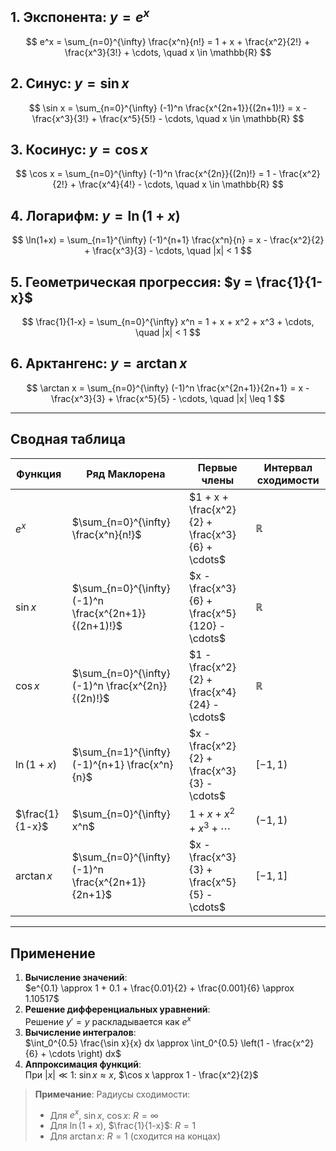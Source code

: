 

## 1. Экспонента: $y = e^x$
$$
e^x = \sum_{n=0}^{\infty} \frac{x^n}{n!} = 1 + x + \frac{x^2}{2!} + \frac{x^3}{3!} + \cdots, \quad x \in \mathbb{R}
$$

## 2. Синус: $y = \sin x$
$$
\sin x = \sum_{n=0}^{\infty} (-1)^n \frac{x^{2n+1}}{(2n+1)!} = x - \frac{x^3}{3!} + \frac{x^5}{5!} - \cdots, \quad x \in \mathbb{R}
$$

## 3. Косинус: $y = \cos x$
$$
\cos x = \sum_{n=0}^{\infty} (-1)^n \frac{x^{2n}}{(2n)!} = 1 - \frac{x^2}{2!} + \frac{x^4}{4!} - \cdots, \quad x \in \mathbb{R}
$$

## 4. Логарифм: $y = \ln(1+x)$
$$
\ln(1+x) = \sum_{n=1}^{\infty} (-1)^{n+1} \frac{x^n}{n} = x - \frac{x^2}{2} + \frac{x^3}{3} - \cdots, \quad |x| < 1
$$

## 5. Геометрическая прогрессия: $y = \frac{1}{1-x}$
$$
\frac{1}{1-x} = \sum_{n=0}^{\infty} x^n = 1 + x + x^2 + x^3 + \cdots, \quad |x| < 1
$$

## 6. Арктангенс: $y = \arctan x$
$$
\arctan x = \sum_{n=0}^{\infty} (-1)^n \frac{x^{2n+1}}{2n+1} = x - \frac{x^3}{3} + \frac{x^5}{5} - \cdots, \quad |x| \leq 1
$$

---

## Сводная таблица
| Функция       | Ряд Маклорена                     | Первые члены                 | Интервал сходимости |
|---------------|-----------------------------------|------------------------------|---------------------|
| $e^x$         | $\sum_{n=0}^{\infty} \frac{x^n}{n!}$ | $1 + x + \frac{x^2}{2} + \frac{x^3}{6} + \cdots$ | $\mathbb{R}$ |
| $\sin x$      | $\sum_{n=0}^{\infty} (-1)^n \frac{x^{2n+1}}{(2n+1)!}$ | $x - \frac{x^3}{6} + \frac{x^5}{120} - \cdots$ | $\mathbb{R}$ |
| $\cos x$      | $\sum_{n=0}^{\infty} (-1)^n \frac{x^{2n}}{(2n)!}$ | $1 - \frac{x^2}{2} + \frac{x^4}{24} - \cdots$ | $\mathbb{R}$ |
| $\ln(1+x)$    | $\sum_{n=1}^{\infty} (-1)^{n+1} \frac{x^n}{n}$ | $x - \frac{x^2}{2} + \frac{x^3}{3} - \cdots$ | $[-1, 1)$ |
| $\frac{1}{1-x}$ | $\sum_{n=0}^{\infty} x^n$         | $1 + x + x^2 + x^3 + \cdots$ | $(-1, 1)$ |
| $\arctan x$   | $\sum_{n=0}^{\infty} (-1)^n \frac{x^{2n+1}}{2n+1}$ | $x - \frac{x^3}{3} + \frac{x^5}{5} - \cdots$ | $[-1, 1]$ |

---

## Применение
1. **Вычисление значений**:  
   $e^{0.1} \approx 1 + 0.1 + \frac{0.01}{2} + \frac{0.001}{6} \approx 1.10517$  
2. **Решение дифференциальных уравнений**:  
   Решение $y' = y$ раскладывается как $e^x$  
3. **Вычисление интегралов**:  
   $\int_0^{0.5} \frac{\sin x}{x}  dx \approx \int_0^{0.5} \left(1 - \frac{x^2}{6} + \cdots \right) dx$  
4. **Аппроксимация функций**:  
   При $|x| \ll 1$: $\sin x \approx x$, $\cos x \approx 1 - \frac{x^2}{2}$

> **Примечание**: Радиусы сходимости:  
> - Для $e^x$, $\sin x$, $\cos x$: $R = \infty$  
> - Для $\ln(1+x)$, $\frac{1}{1-x}$: $R = 1$  
> - Для $\arctan x$: $R = 1$ (сходится на концах)